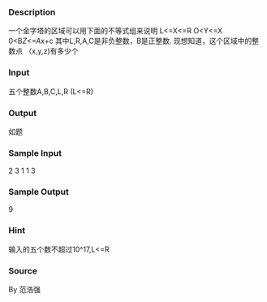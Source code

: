 
### Description
一个金字塔的区域可以用下面的不等式组来说明
L<=X<=R
O<Y<=X
0<B*Z<=A*x+c
其中L,R,A,C是非负整数，B是正整数.
现想知道，这个区域中的整数点 （x,y,z)有多少个

### Input
五个整数A,B,C,L,R (L<=R)

### Output
如题

### Sample Input
2 3 1 1 3


### Sample Output
9


### Hint
输入的五个数不超过10^17,L<=R

### Source
By 范浩强